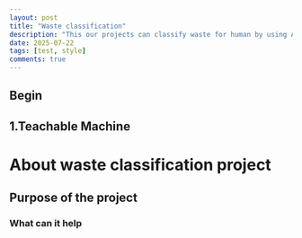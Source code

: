 ```yaml
---
layout: post
title: "Waste classification"
description: "This our projects can classify waste for human by using AI"
date: 2025-07-22
tags: [test, style]
comments: true
---
```

Begin
---

## 1.Teachable Machine
# About waste classification project
## Purpose of the project
### What can it help

